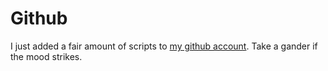   
# Github  
  
I just added a fair amount of scripts to [my github account](https://github.com/unforswearing/applescript). Take a gander if the mood strikes.  